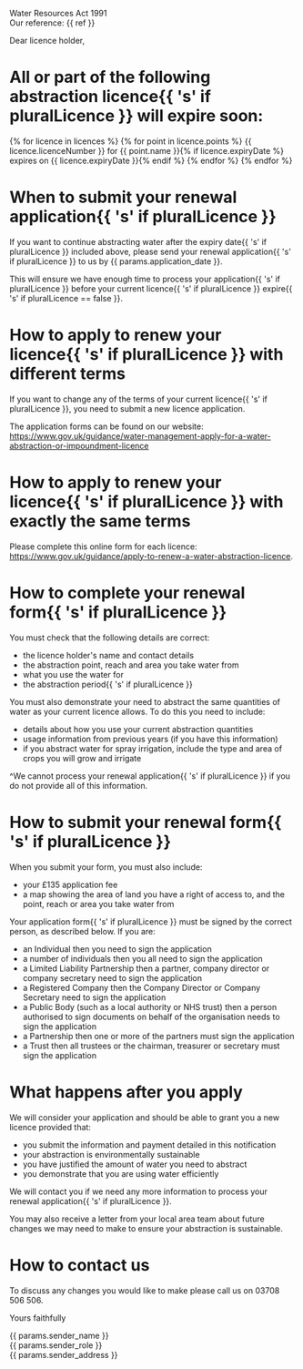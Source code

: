 Water Resources Act 1991  
Our reference: {{ ref }}

Dear licence holder,

# All or part of the following abstraction licence{{ 's' if pluralLicence }} will expire soon:

{% for licence in licences %}
{% for point in licence.points %}
{{ licence.licenceNumber }} for {{ point.name }}{% if licence.expiryDate %} expires on {{ licence.expiryDate }}{% endif %}
{% endfor %}
{% endfor %}

# When to submit your renewal application{{ 's' if pluralLicence }}

If you want to continue abstracting water after the expiry date{{ 's' if pluralLicence }} included above, please send your renewal application{{ 's' if pluralLicence }} to us by {{ params.application_date }}.

This will ensure we have enough time to process your application{{ 's' if pluralLicence }} before your current licence{{ 's' if pluralLicence }} expire{{ 's' if pluralLicence == false }}.


# How to apply to renew your licence{{ 's' if pluralLicence }} with different terms

If you want to change any of the terms of your current licence{{ 's' if pluralLicence }}, you need to submit a new licence application.

The application forms can be found on our website: https://www.gov.uk/guidance/water-management-apply-for-a-water-abstraction-or-impoundment-licence


# How to apply to renew your licence{{ 's' if pluralLicence }} with exactly the same terms

Please complete this online form for each licence: https://www.gov.uk/guidance/apply-to-renew-a-water-abstraction-licence.

# How to complete your renewal form{{ 's' if pluralLicence }}

You must check that the following details are correct:

* the licence holder's name and contact details
* the abstraction point, reach and area you take water from
* what you use the water for
* the abstraction period{{ 's' if pluralLicence }}


You must also demonstrate your need to abstract the same quantities of water as your current licence allows. To do this you need to include:

* details about how you use your current abstraction quantities
* usage information from previous years (if you have this information)
* if you abstract water for spray irrigation, include the type and area of crops you will grow and irrigate

^We cannot process your renewal application{{ 's' if pluralLicence }} if you do not provide all of this information.


# How to submit your renewal form{{ 's' if pluralLicence }}


When you submit your form, you must also include:

* your £135 application fee
* a map showing the area of land you have a right of access to, and the point, reach or area you take water from

Your application form{{ 's' if pluralLicence }} must be signed by the correct person, as described below.  If you are:

* an Individual then you need to sign the application
* a number of individuals then you all need to sign the application
* a Limited Liability Partnership then a partner, company director or company secretary need to sign the application
* a Registered Company then the Company Director or Company Secretary need to sign the application
* a Public Body (such as a local authority or NHS trust) then a person authorised to sign documents on behalf of the organisation needs to sign the application
* a Partnership then one or more of the partners must sign the application
* a Trust then all trustees or the chairman, treasurer or secretary must sign the application


# What happens after you apply

We will consider your application and should be able to grant you a new licence provided that:

* you submit the information and payment detailed in this notification
* your abstraction is environmentally sustainable
* you have justified the amount of water you need to abstract
* you demonstrate that you are using water efficiently

We will contact you if we need any more information to process your renewal application{{ 's' if pluralLicence }}.

You may also receive a letter from your local area team about future changes we may need to make to ensure your abstraction is sustainable.


# How to contact us

To discuss any changes you would like to make please call us on 03708 506 506.



Yours faithfully

{{ params.sender_name }}  
{{ params.sender_role }}  
{{ params.sender_address }}

